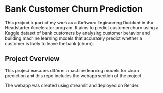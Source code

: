 # Bank Customer Churn Prediction

This project is part of my work as a Software Engineering Resident in the Headstarter Accelerator program. 
It aims to predict customer churn using a Kaggle dataset of bank customers by analysing customer behavior and building machine learning models that accurately predict whether a customer is likely to leave the bank (churn).

## Project Overview

This project executes different machine learning models for churn prediction and this repo includes the webapp section of the project.

The webapp was created using streamlit and deployed on Render. 

